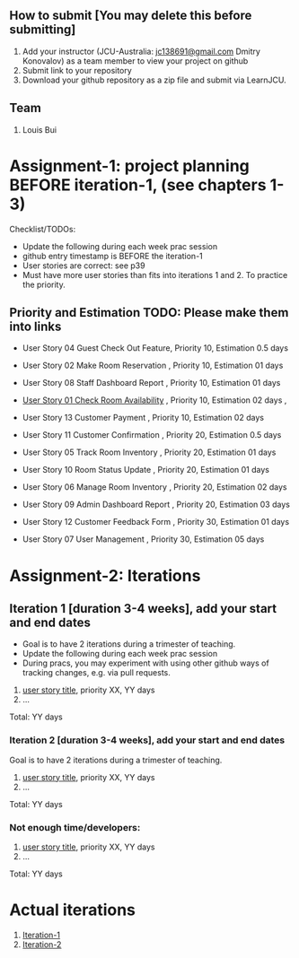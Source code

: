 ## How to submit [You may delete this before submitting]

1. Add your instructor (JCU-Australia: jc138691@gmail.com Dmitry Konovalov) as a team member to view your project on github
2. Submit link to your repository
3. Download your github repository as a zip file and submit via LearnJCU.

## Team

1. Louis Bui


# Assignment-1: project planning BEFORE iteration-1, (see chapters 1-3)
Checklist/TODOs: 
* Update the following during each week prac session
* github entry timestamp is BEFORE the iteration-1
* User stories are correct: see p39
* Must have more user stories than fits into iterations 1 and 2. To practice the priority.

## Priority and Estimation TODO: Please make them into links
* User Story 04 Guest Check Out Feature, Priority 10, Estimation 0.5 days
* User Story 02 Make Room Reservation  , Priority 10, Estimation 01 days
* User Story 08 Staff Dashboard Report , Priority 10, Estimation 01 days
* [User Story 01 Check Room Availability](./user_stories/ser_story_01_check_room_availability.md) , Priority 10, Estimation 02 days  , 
* User Story 13 Customer Payment       , Priority 10, Estimation 02 days
* User Story 11 Customer Confirmation  , Priority 20, Estimation 0.5 days
* User Story 05 Track Room Inventory   , Priority 20, Estimation 01 days
* User Story 10 Room Status Update     , Priority 20, Estimation 01 days
* User Story 06 Manage Room Inventory  , Priority 20, Estimation 02 days
* User Story 09 Admin Dashboard Report , Priority 20, Estimation 03 days

* User Story 12 Customer Feedback Form , Priority 30, Estimation 01 days
* User Story 07 User Management        , Priority 30, Estimation 05 days


# Assignment-2: Iterations

## Iteration 1 [duration 3-4 weeks], add your start and end dates 

* Goal is to have 2 iterations during a trimester of teaching.
* Update the following during each week prac session
* During pracs, you may experiment with using other github ways of tracking changes, e.g. via pull requests.

1. [user story title](./user_stories/user_story_01_title.md), priority XX, YY days 
2. ...

Total: YY days


### Iteration 2 [duration 3-4 weeks], add your start and end dates
Goal is to have 2 iterations during a trimester of teaching.
1. [user story title](./user_stories/user_story_01_title.md), priority XX, YY days 
2. ...

Total: YY days

### Not enough time/developers: 
1. [user story title](./user_stories/user_story_01_title.md), priority XX, YY days 
2. ...

Total: YY days

# Actual iterations
1. [Iteration-1](./iteration_1.md)
2. [Iteration-2](./iteration_2.md)


